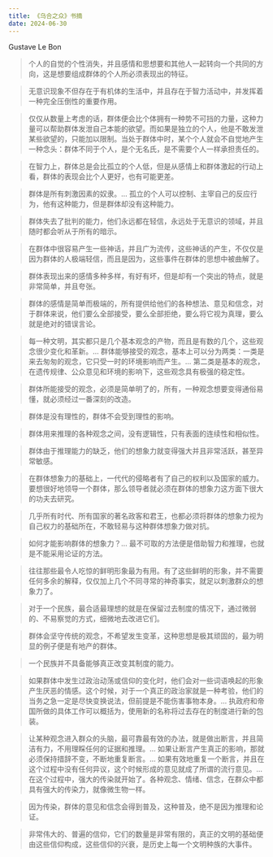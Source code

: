 ```yaml
---
title: 《乌合之众》书摘
date: 2024-06-30
---
```


Gustave Le Bon

> 个人的自觉的个性消失，并且感情和思想要和其他人一起转向一个共同的方向，这是想要组成群体的个人所必须表现出的特征。

> 无意识现象不但存在于有机体的生活中，并且存在于智力活动中，并发挥着一种完全压倒性的重要作用。

> 仅仅从数量上考虑的话，群体便会比个体拥有一种势不可挡的力量，这种力量可以帮助群体发泄自己本能的欲望。而如果是独立的个人，他是不敢发泄某些欲望的，只能加以限制。当处于群体中时，某个个人就会不自觉地产生一种念头：群体不同于个人，是个无名氏，是不需要个人一样承担责任的。

> 在智力上，群体总是会比孤立的个人低，但是从感情上和群体激起的行动上看，群体的表现会比个人更好，也有可能更差。

> 群体是所有刺激因素的奴隶。... 孤立的个人可以控制、主宰自己的反应行为，他有这种能力，但是群体却没有这种能力。

> 群体失去了批判的能力，他们永远都在轻信，永远处于无意识的领域，并且随时都会听从于所有的暗示。

> 在群体中很容易产生一些神话，并且广为流传，这些神话的产生，不仅仅是因为群体的人极端轻信，而且是因为，这些事件在群体的思想中被曲解了。

> 群体表现出来的感情多种多样，有好有坏，但是却有一个突出的特点，就是非常简单，并且夸张。

> 群体的感情是简单而极端的，所有提供给他们的各种想法、意见和信念，对于群体来说，他们要么全部接受，要么全部拒绝，要么将它视为真理，要么就是绝对的错误言论。

> 每一种文明，其实都只是几个基本观念的产物，而且是有数的几个，这些观念很少变化和革新。... 群体能够接受的观念，基本上可以分为两类：一类是来去匆匆的观念，它只受一时的环境影响而产生。... 第二类是基本的观念，在遗传规律、公众意见和环境的影响下，这些观念具有极强的稳定性。

> 群体所能接受的观念，必须是简单明了的，所有，一种观念想要变得通俗易懂，就必须经过一番深刻的改造。

> 群体是没有理性的，群体不会受到理性的影响。

> 群体用来推理的各种观念之间，没有逻辑性，只有表面的连续性和相似性。

> 群体由于推理能力的缺乏，他们的想象力就变得强大并且非常活跃，甚至异常敏感。

> 在群体想象力的基础上，一代代的侵略者有了自己的权利以及国家的威力。要想很好地领导一个群体，那么领导者就必须在群体的想象力这方面下很大的功夫去研究。

> 几乎所有时代、所有国家的著名政客和君王，也都必须将群体的想象力视为自己权力的基础所在，不敢轻易与这种群体想象力做对抗。

> 如何才能影响群体的想象力？... 最不可取的方法便是借助智力和推理，也就是不能采用论证的方法。

> 往往那些最令人吃惊的鲜明形象最为有用。有了这些鲜明的形象，并不需要任何多余的解释，仅仅加上几个不同寻常的神奇事实，就足以刺激群众的想象力了。

> 对于一个民族，最合适最理想的就是在保留过去制度的情况下，通过微弱的、不易察觉的方式，细微地去改进它们。

> 群体会坚守传统的观念，不希望发生变革，这种思想是极其顽固的，最为明显的例子便是有地产的群体。

> 一个民族并不具备能够真正改变其制度的能力。

> 如果群体中发生过政治动荡或信仰的变化时，他们会对一些词语唤起的形象产生厌恶的情感。这个时候，对于一个真正的政治家就是一种考验，他们的当务之急一定是尽快变换说法，但前提是不能伤害事物本身。... 执政府和帝国所做的具体工作可以概括为，使用新的名称将过去存在的制度进行新的包装。

> 让某种观念进入群众的头脑，最可靠最有效的办法，就是做出断言，并且简洁有力，不用理睬任何的证据和推理。... 如果让断言产生真正的影响，那就必须保持措辞不变，不断地重复断言。... 如果有效地重复一个断言，并且在这个过程中没有任何异议，这个时候形成的意见就成了所谓的流行意见。... 在这个过程中，强大的传染就开始了。各种观念、情绪、信念，在群众中都具有强大的传染力，就像微生物一样。

> 因为传染，群体的意见和信念会得到普及，这种普及，绝不是因为推理和论证。

> 非常伟大的、普遍的信仰，它们的数量是非常有限的，真正的文明的基础便由这些信仰构成，这些信仰的兴衰，是历史上每一个文明种族的大事件。
